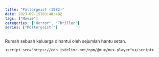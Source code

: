 ```yaml
---
title: "Poltergeist (1982)"
date: 2023-09-15T03:48:48Z
tags: ["Movie"]
categories: ["Horror", "Thriller"]
series: ["Poltergeist "]
---
```


Rumah sebuah keluarga dihantui oleh sejumlah hantu setan.

  <mux-player stream-type="on-demand"
  src="https://kp3d-my.sharepoint.com/personal/ryoo_kp3d_onmicrosoft_com/_layouts/15/download.aspx?share=EfvqkY1nzDFKj9kArNExngUBskXpF9R7OE_p1l6cPt20jQ" metadata-video-title="Poltergeist (1982)" prefer-playback="mse" controls>
  </mux-player>
  
    <script src="https://cdn.jsdelivr.net/npm/@mux/mux-player"></script>
  
   <script id="01Sm8XdmL40202JLy6ffcjlcW1lVMpgcJMwlk3WfMUcAwA" type="application/ld+json">
 {
  "@context": "https://schema.org/",
  "@type": "VideoObject",
  "name": "Poltergeist (1982)",
  "contentUrl": "https://stream.mux.com/01Sm8XdmL40202JLy6ffcjlcW1lVMpgcJMwlk3WfMUcAwA.m3u8",
  "thumbnailUrl": "https://www.themoviedb.org/t/p/original/cSSr0yVAjAYbzFwH1K8pLCEVGIc.jpg?width=314&fit_mode=preserve&time=25",
  "uploadDate": "2023-09-15T03:48:48Z",
}

</script>